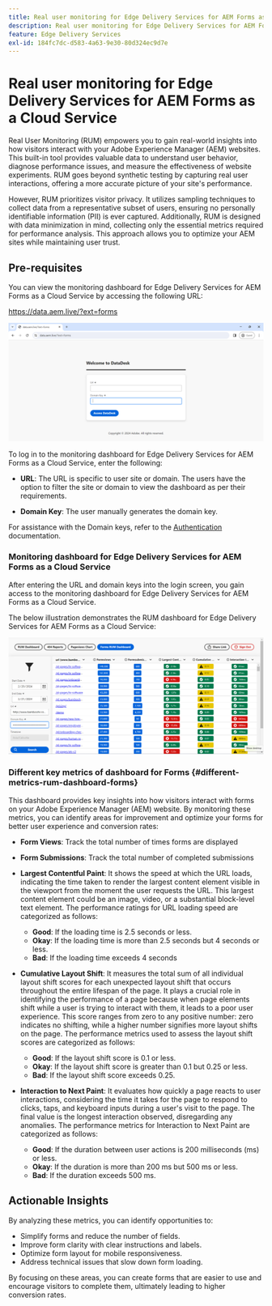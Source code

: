 ```yaml
---
title: Real user monitoring for Edge Delivery Services for AEM Forms as a Cloud Service
description: Real user monitoring for Edge Delivery Services for AEM Forms as a Cloud Service involves the ongoing tracking and analysis of user interactions with forms.
feature: Edge Delivery Services
exl-id: 184fc7dc-d583-4a63-9e30-80d324ec9d7e
---
```


# Real user monitoring for Edge Delivery Services for AEM Forms as a Cloud Service

Real User Monitoring (RUM) empowers you to gain real-world insights into how visitors interact with your Adobe Experience Manager (AEM) websites. This built-in tool provides valuable data to understand user behavior, diagnose performance issues, and measure the effectiveness of website experiments. RUM goes beyond synthetic testing by capturing real user interactions, offering a more accurate picture of your site's performance.

However, RUM prioritizes visitor privacy. It utilizes sampling techniques to collect data from a representative subset of users, ensuring no personally identifiable information (PII) is ever captured. Additionally, RUM is designed with data minimization in mind, collecting only the essential metrics required for performance analysis. This approach allows you to optimize your AEM sites while maintaining user trust.


## Pre-requisites

You can view the monitoring dashboard for Edge Delivery Services for AEM Forms as a Cloud Service by accessing the following URL:

https://data.aem.live/?ext=forms

![RUM Login Screen for Edge Delivery Services for Forms](/help/edge/assets/rum-login-screen.png)

To log in to the monitoring dashboard for Edge Delivery Services for AEM Forms as a Cloud Service, enter the following:

* **URL**: The URL is specific to user site or domain. The users have the option to filter the site or domain to view the dashboard as per their requirements.

* **Domain Key**: The user manually generates the domain key. 

For assistance with the Domain keys, refer to the [Authentication](https://www.aem.live/developer/rum#authentication) documentation.

### Monitoring dashboard for Edge Delivery Services for AEM Forms as a Cloud Service

After entering the URL and domain keys into the login screen, you gain access to the monitoring dashboard for Edge Delivery Services for AEM Forms as a Cloud Service.

The below illustration demonstrates the RUM dashboard for Edge Delivery Services for AEM Forms as a Cloud Service:

![RUM Forms Dashboard](/help/edge/assets/rum-forms-dashboard.png)

### Different key metrics of dashboard for Forms {#different-metrics-rum-dashboard-forms}

This dashboard provides key insights into how visitors interact with forms on your Adobe Experience Manager (AEM) website. By monitoring these metrics, you can identify areas for improvement and optimize your forms for better user experience and conversion rates:

* **Form Views**: Track the total number of times forms are displayed 
* **Form Submissions**: Track the  total number of completed submissions 

* **Largest Contentful Paint**: It shows the speed at which the URL loads, indicating the time taken to render the largest content element visible in the viewport from the moment the user requests the URL. This largest content element could be an image, video, or a substantial block-level text element. The performance ratings for URL loading speed are categorized as follows:
    * **Good**: If the loading time is 2.5 seconds or less.
    * **Okay**: If the loading time is more than 2.5 seconds but 4 seconds or less.
    * **Bad**: If the loading time exceeds 4 seconds

* **Cumulative Layout Shift**: It measures the total sum of all individual layout shift scores for each unexpected layout shift that occurs throughout the entire lifespan of the page. It plays a crucial role in identifying the performance of a page because when page elements shift while a user is trying to interact with them, it leads to a poor user experience. This score ranges from zero to any positive number: zero indicates no shifting, while a higher number signifies more layout shifts on the page. The performance metrics used to assess the layout shift scores are categorized as follows:
   
  * **Good**: If the layout shift score is 0.1 or less.
  * **Okay**: If the layout shift score is greater than 0.1 but 0.25 or less.
  * **Bad**: If the layout shift score exceeds 0.25.

* **Interaction to Next Paint**:  It evaluates how quickly a page reacts to user interactions, considering the time it takes for the page to respond to clicks, taps, and keyboard inputs during a user's visit to the page. The final value is the longest interaction observed, disregarding any anomalies. The performance metrics for Interaction to Next Paint are categorized as follows:
    * **Good**: If the duration between user actions is 200 milliseconds (ms) or less.
    * **Okay**: If the duration is more than 200 ms but 500 ms or less.
    * **Bad**: If the duration exceeds 500 ms.

## Actionable Insights

By analyzing these metrics, you can identify opportunities to:

* Simplify forms and reduce the number of fields.
* Improve form clarity with clear instructions and labels.
* Optimize form layout for mobile responsiveness.
* Address technical issues that slow down form loading.

By focusing on these areas, you can create forms that are easier to use and encourage visitors to complete them, ultimately leading to higher conversion rates.